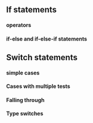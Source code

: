 ## If statements

#### operators
#### if-else and if-else-if statements

## Switch statements

#### simple cases
#### Cases with multiple tests
#### Falling through
#### Type switches

